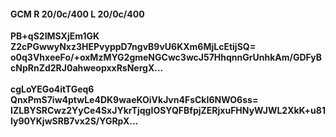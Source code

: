 #### GCM R 20/0c/400 L 20/0c/400
**PB+qS2IMSXjEm1GK**<br/>**Z2cPGwwyNxz3HEPvyppD7ngvB9vU6KXm6MjLcEtijSQ=**<br/>**o0q3VhxeeFo/+oxMzMYG2gmeNGCwc3wcJ57HhqnnGrUnhkAm/GDFyBcNpRnZd2RJ0ahweopxxRsNergX...**<br/><br/>
**cgLoYEGo4itTGeq6**<br/>**QnxPmS7iw4ptwLe4DK9waeKOiVkJvn4FsCkI6NWO6ss=**<br/>**IZLBYSRCwz2YyCe4SxJYkrTjqgIOSYQFBfpjZERjxuFHNyWJWL2XkK+u81Iy90YKjwSRB7vx2S/YGRpX...**